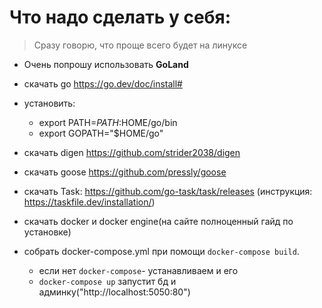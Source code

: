 # Что надо сделать у себя:

> Сразу говорю, что проще всего будет на линуксе

* Очень попрошу использовать **GoLand**
* скачать go https://go.dev/doc/install#
* установить:
  * export PATH=$PATH:$HOME/go/bin
  * export GOPATH="$HOME/go"
* скачать digen https://github.com/strider2038/digen
* скачать goose https://github.com/pressly/goose
* скачать Task: https://github.com/go-task/task/releases (инструкция: https://taskfile.dev/installation/)

* скачать docker и docker engine(на сайте полноценный гайд по установке)
* собрать docker-compose.yml при помощи ```docker-compose build```.
  * если нет ```docker-compose```- устанавливаем и его
  * ```docker-compose up``` запустит бд и админку("http://localhost:5050:80")

